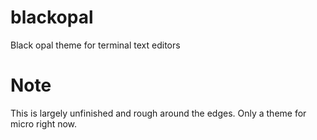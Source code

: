# blackopal
Black opal theme for terminal text editors

# Note

This is largely unfinished and rough around the edges. Only a theme for micro right now.
